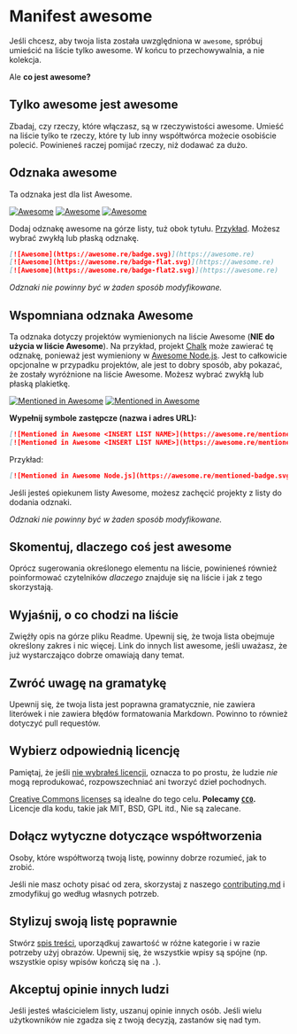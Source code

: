 # Manifest awesome

Jeśli chcesz, aby twoja lista została uwzględniona w `awesome`, spróbuj umieścić na liście tylko awesome. W końcu to przechowywalnia, a nie kolekcja.

Ale **co jest awesome?**

## Tylko awesome jest awesome

Zbadaj, czy rzeczy, które włączasz, są w rzeczywistości awesome. Umieść na liście tylko te rzeczy, które ty lub inny współtwórca możecie osobiście polecić. Powinieneś raczej pomijać rzeczy, niż dodawać za dużo.

## Odznaka awesome

Ta odznaka jest dla list Awesome.

[![Awesome](https://awesome.re/badge.svg)](https://awesome.re)
[![Awesome](https://awesome.re/badge-flat.svg)](https://awesome.re)
[![Awesome](https://awesome.re/badge-flat2.svg)](https://awesome.re)

Dodaj odznakę awesome na górze listy, tuż obok tytułu. [Przykład](https://github.com/sindresorhus/awesome-nodejs). Możesz wybrać zwykłą lub płaską odznakę.

```md
[![Awesome](https://awesome.re/badge.svg)](https://awesome.re)
[![Awesome](https://awesome.re/badge-flat.svg)](https://awesome.re)
[![Awesome](https://awesome.re/badge-flat2.svg)](https://awesome.re)
```

*Odznaki nie powinny być w żaden sposób modyfikowane.*

## Wspomniana odznaka Awesome

Ta odznaka dotyczy projektów wymienionych na liście Awesome (**NIE do użycia w liście Awesome**). Na przykład, projekt [Chalk](https://github.com/chalk/chalk) może zawierać tę odznakę, ponieważ jest wymieniony w [Awesome Node.js](https://github.com/sindresorhus/awesome-nodejs). Jest to całkowicie opcjonalne w przypadku projektów, ale jest to dobry sposób, aby pokazać, że zostały wyróżnione na liście Awesome. Możesz wybrać zwykłą lub płaską plakietkę.

[![Mentioned in Awesome](https://awesome.re/mentioned-badge.svg)](https://awesome.re)
[![Mentioned in Awesome](https://awesome.re/mentioned-badge-flat.svg)](https://awesome.re)

**Wypełnij symbole zastępcze (nazwa i adres URL):**

```md
[![Mentioned in Awesome <INSERT LIST NAME>](https://awesome.re/mentioned-badge.svg)](https://github.com/<INSERT LIST URL>)
[![Mentioned in Awesome <INSERT LIST NAME>](https://awesome.re/mentioned-badge-flat.svg)](https://github.com/<INSERT LIST URL>)
```

Przykład:

```md
[![Mentioned in Awesome Node.js](https://awesome.re/mentioned-badge.svg)](https://github.com/sindresorhus/awesome-nodejs)
```

Jeśli jesteś opiekunem listy Awesome, możesz zachęcić projekty z listy do dodania odznaki.

*Odznaki nie powinny być w żaden sposób modyfikowane.*

## Skomentuj, dlaczego coś jest awesome

Oprócz sugerowania określonego elementu na liście, powinieneś również poinformować czytelników *dlaczego* znajduje się na liście i jak z tego skorzystają.

## Wyjaśnij, o co chodzi na liście

Zwięźły opis na górze pliku Readme. Upewnij się, że twoja lista obejmuje określony zakres i nic więcej. Link do innych list awesome, jeśli uważasz, że już wystarczająco dobrze omawiają dany temat.

## Zwróć uwagę na gramatykę

Upewnij się, że twoja lista jest poprawna gramatycznie, nie zawiera literówek i nie zawiera błędów formatowania Markdown. Powinno to również dotyczyć pull requestów.

## Wybierz odpowiednią licencję

Pamiętaj, że jeśli [nie wybrałeś licencji](http://choosealicense.com/no-license/), oznacza to po prostu, że ludzie *nie* mogą reprodukować, rozpowszechniać ani tworzyć dzieł pochodnych.

[Creative Commons licenses](https://creativecommons.org/) są idealne do tego celu. **Polecamy [`CC0`](https://creativecommons.org/publicdomain/zero/1.0/).** Licencje dla kodu, takie jak MIT, BSD, GPL itd., Nie są zalecane.

## Dołącz wytyczne dotyczące współtworzenia

Osoby, które współtworzą twoją listę, powinny dobrze rozumieć, jak to zrobić.

Jeśli nie masz ochoty pisać od zera, skorzystaj z naszego [contributing.md](contributing.md) i zmodyfikuj go według własnych potrzeb.

## Stylizuj swoją listę poprawnie

Stwórz [spis treści](https://github.com/sindresorhus/stuff/blob/master/toc-generators.md), uporządkuj zawartość w różne kategorie i w razie potrzeby użyj obrazów. Upewnij się, że wszystkie wpisy są spójne (np. wszystkie opisy wpisów kończą się na `.`).

## Akceptuj opinie innych ludzi

Jeśli jesteś właścicielem listy, uszanuj opinie innych osób. Jeśli wielu użytkowników nie zgadza się z twoją decyzją, zastanów się nad tym.
